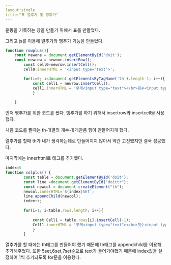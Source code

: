 ```yaml
---
layout:single
title:"표 열추가 및 행추가"
---
```


운동을 기록하는 창을 만들기 위해서 표를 만들었다.

그리고 js를 이용해 열추가와 행추가 기능을 만들었다.


```javascript
function rowplus(){
    const newone = document.getElementById('doit');
    const newrow = newone.insertRow();
        const cell0=newrow.insertCell();
        cell0.innerHTML = '<input type="text">';

        for(i=0; i<document.getElementsByTagName('th').length-1; i++){
            const cell1 = newrow.insertCell();
            cell1.innerHTML = '무게<input type="text"></br>횟수<input type="text">';
            }
        
    }
```

먼저 행추가를 위한 코드를 짰다. 행추가를 하기 위해서 insertrow와 insertcell을 사용했다.

처음 코드를 짤때는 th-1(열의 개수-1)개만큼 행이 만들어지게 했다. 

열추가를 할때 th가 내가 생각하는데로 만들어지지 않아서 약간 고전했지만 결국 성공했다.

마지막에는 innerhtml로 태그를 추가했다.



```javascript
index=5
function colplus() {
        const table = document.getElementById('doit');
        const line =document.getElementById("doittr");
        const newcol = document.createElement("th");
        newcol.innerHTML=`${index}SET`;
        line.appendChild(newcol);
        index++;
        
        for(i=1; i<table.rows.length; i++){
            
            const Cell1 = table.rows[i].insertCell(-1);
            Cell1.innerHTML = '무게<input type="text"></br>횟수<input type="text">';
            }
        }
```

  열추가를 할 때에는 th태그를 만들어야 했기 때문에 th태그를 appendchild를 이용해 추가해주었다.
  또한 5set,6set,7set순으로 text가 들어가야했기 때문에 index값을 설정하여 1씩 추가되도록 for문을 이용했다.
  
